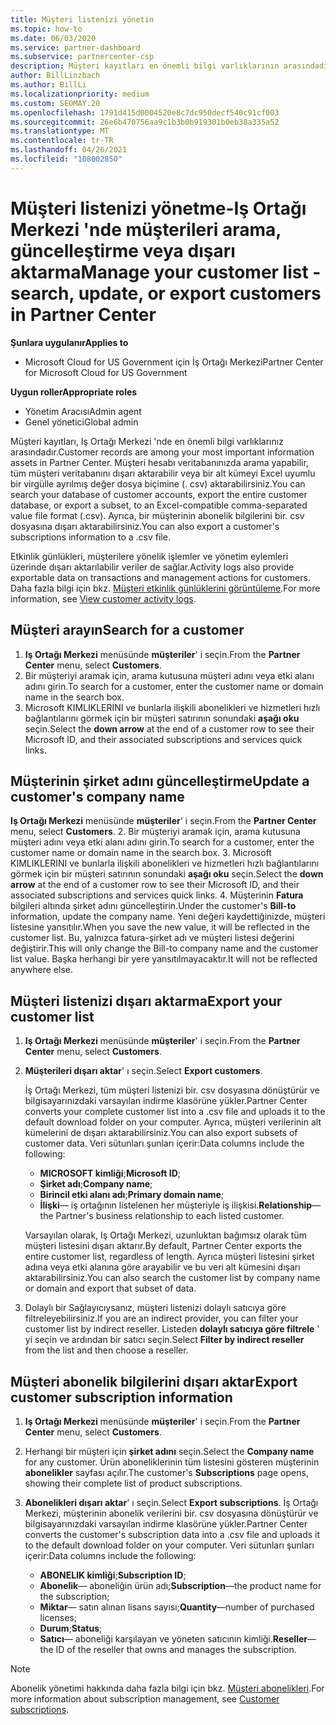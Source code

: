 ```yaml
---
title: Müşteri listenizi yönetin
ms.topic: how-to
ms.date: 06/03/2020
ms.service: partner-dashboard
ms.subservice: partnercenter-csp
description: Müşteri kayıtları en önemli bilgi varlıklarının arasındadır. Iş ortağı merkezi müşteri listenizde bilgileri görüntülemeyi, aramanızı, güncelleştirmeyi, & dışarı aktarmayı öğrenin.
author: BillLinzbach
ms.author: BillLi
ms.localizationpriority: medium
ms.custom: SEOMAY.20
ms.openlocfilehash: 1791d415d0004520e8c7dc950decf540c91cf003
ms.sourcegitcommit: 26e6b470756aa9c1b3b0b919301b0eb38a335a52
ms.translationtype: MT
ms.contentlocale: tr-TR
ms.lasthandoff: 04/26/2021
ms.locfileid: "108002850"
---
```

# <a name="manage-your-customer-list---search-update-or-export-customers-in-partner-center"></a><span data-ttu-id="a7a75-104">Müşteri listenizi yönetme-Iş Ortağı Merkezi 'nde müşterileri arama, güncelleştirme veya dışarı aktarma</span><span class="sxs-lookup"><span data-stu-id="a7a75-104">Manage your customer list - search, update, or export customers in Partner Center</span></span>

<span data-ttu-id="a7a75-105">**Şunlara uygulanır**</span><span class="sxs-lookup"><span data-stu-id="a7a75-105">**Applies to**</span></span>

- <span data-ttu-id="a7a75-106">Microsoft Cloud for US Government için İş Ortağı Merkezi</span><span class="sxs-lookup"><span data-stu-id="a7a75-106">Partner Center for Microsoft Cloud for US Government</span></span>

<span data-ttu-id="a7a75-107">**Uygun roller**</span><span class="sxs-lookup"><span data-stu-id="a7a75-107">**Appropriate roles**</span></span>

- <span data-ttu-id="a7a75-108">Yönetim Aracısı</span><span class="sxs-lookup"><span data-stu-id="a7a75-108">Admin agent</span></span>
- <span data-ttu-id="a7a75-109">Genel yönetici</span><span class="sxs-lookup"><span data-stu-id="a7a75-109">Global admin</span></span>

<span data-ttu-id="a7a75-110">Müşteri kayıtları, Iş Ortağı Merkezi 'nde en önemli bilgi varlıklarınız arasındadır.</span><span class="sxs-lookup"><span data-stu-id="a7a75-110">Customer records are among your most important information assets in Partner Center.</span></span> <span data-ttu-id="a7a75-111">Müşteri hesabı veritabanınızda arama yapabilir, tüm müşteri veritabanını dışarı aktarabilir veya bir alt kümeyi Excel uyumlu bir virgülle ayrılmış değer dosya biçimine (. csv) aktarabilirsiniz.</span><span class="sxs-lookup"><span data-stu-id="a7a75-111">You can search your database of customer accounts, export the entire customer database, or export a subset, to an Excel-compatible comma-separated value file format (.csv).</span></span> <span data-ttu-id="a7a75-112">Ayrıca, bir müşterinin abonelik bilgilerini bir. csv dosyasına dışarı aktarabilirsiniz.</span><span class="sxs-lookup"><span data-stu-id="a7a75-112">You can also export a customer's subscriptions information to a .csv file.</span></span>

<span data-ttu-id="a7a75-113">Etkinlik günlükleri, müşterilere yönelik işlemler ve yönetim eylemleri üzerinde dışarı aktarılabilir veriler de sağlar.</span><span class="sxs-lookup"><span data-stu-id="a7a75-113">Activity logs also provide exportable data on transactions and management actions for customers.</span></span> <span data-ttu-id="a7a75-114">Daha fazla bilgi için bkz. [Müşteri etkinlik günlüklerini görüntüleme](activity-logs.md).</span><span class="sxs-lookup"><span data-stu-id="a7a75-114">For more information, see [View customer activity logs](activity-logs.md).</span></span>

## <a name="search-for-a-customer"></a><span data-ttu-id="a7a75-115">Müşteri arayın</span><span class="sxs-lookup"><span data-stu-id="a7a75-115">Search for a customer</span></span>

1. <span data-ttu-id="a7a75-116">**Iş Ortağı Merkezi** menüsünde **müşteriler**' i seçin.</span><span class="sxs-lookup"><span data-stu-id="a7a75-116">From the **Partner Center** menu, select **Customers**.</span></span>
2. <span data-ttu-id="a7a75-117">Bir müşteriyi aramak için, arama kutusuna müşteri adını veya etki alanı adını girin.</span><span class="sxs-lookup"><span data-stu-id="a7a75-117">To search for a customer, enter the customer name or domain name in the search box.</span></span>
3. <span data-ttu-id="a7a75-118">Microsoft KIMLIKLERINI ve bunlarla ilişkili abonelikleri ve hizmetleri hızlı bağlantılarını görmek için bir müşteri satırının sonundaki **aşağı oku** seçin.</span><span class="sxs-lookup"><span data-stu-id="a7a75-118">Select the **down arrow** at the end of a customer row to see their Microsoft ID, and their associated subscriptions and services quick links.</span></span>

## <a name="update-a-customers-company-name"></a><span data-ttu-id="a7a75-119">Müşterinin şirket adını güncelleştirme</span><span class="sxs-lookup"><span data-stu-id="a7a75-119">Update a customer's company name</span></span>

<span data-ttu-id="a7a75-120">**Iş Ortağı Merkezi** menüsünde **müşteriler**' i seçin.</span><span class="sxs-lookup"><span data-stu-id="a7a75-120">From the **Partner Center** menu, select **Customers**.</span></span>
2. <span data-ttu-id="a7a75-121">Bir müşteriyi aramak için, arama kutusuna müşteri adını veya etki alanı adını girin.</span><span class="sxs-lookup"><span data-stu-id="a7a75-121">To search for a customer, enter the customer name or domain name in the search box.</span></span>
3. <span data-ttu-id="a7a75-122">Microsoft KIMLIKLERINI ve bunlarla ilişkili abonelikleri ve hizmetleri hızlı bağlantılarını görmek için bir müşteri satırının sonundaki **aşağı oku** seçin.</span><span class="sxs-lookup"><span data-stu-id="a7a75-122">Select the **down arrow** at the end of a customer row to see their Microsoft ID, and their associated subscriptions and services quick links.</span></span>
4. <span data-ttu-id="a7a75-123">Müşterinin **Fatura** bilgileri altında şirket adını güncelleştirin.</span><span class="sxs-lookup"><span data-stu-id="a7a75-123">Under the customer's **Bill-to** information, update the company name.</span></span> <span data-ttu-id="a7a75-124">Yeni değeri kaydettiğinizde, müşteri listesine yansıtılır.</span><span class="sxs-lookup"><span data-stu-id="a7a75-124">When you save the new value, it will be reflected in the customer list.</span></span> <span data-ttu-id="a7a75-125">Bu, yalnızca fatura-şirket adı ve müşteri listesi değerini değiştirir.</span><span class="sxs-lookup"><span data-stu-id="a7a75-125">This will only change the Bill-to company name and the customer list value.</span></span> <span data-ttu-id="a7a75-126">Başka herhangi bir yere yansıtılmayacaktır.</span><span class="sxs-lookup"><span data-stu-id="a7a75-126">It will not be reflected anywhere else.</span></span>

## <a name="export-your-customer-list"></a><span data-ttu-id="a7a75-127">Müşteri listenizi dışarı aktarma</span><span class="sxs-lookup"><span data-stu-id="a7a75-127">Export your customer list</span></span>

1. <span data-ttu-id="a7a75-128">**Iş Ortağı Merkezi** menüsünde **müşteriler**' i seçin.</span><span class="sxs-lookup"><span data-stu-id="a7a75-128">From the **Partner Center** menu, select **Customers**.</span></span>
2. <span data-ttu-id="a7a75-129">**Müşterileri dışarı aktar**' ı seçin.</span><span class="sxs-lookup"><span data-stu-id="a7a75-129">Select **Export customers**.</span></span>

   <span data-ttu-id="a7a75-130">İş Ortağı Merkezi, tüm müşteri listenizi bir. csv dosyasına dönüştürür ve bilgisayarınızdaki varsayılan indirme klasörüne yükler.</span><span class="sxs-lookup"><span data-stu-id="a7a75-130">Partner Center converts your complete customer list into a .csv file and uploads it to the default download folder on your computer.</span></span> <span data-ttu-id="a7a75-131">Ayrıca, müşteri verilerinin alt kümelerini de dışarı aktarabilirsiniz.</span><span class="sxs-lookup"><span data-stu-id="a7a75-131">You can also export subsets of customer data.</span></span> <span data-ttu-id="a7a75-132">Veri sütunları şunları içerir:</span><span class="sxs-lookup"><span data-stu-id="a7a75-132">Data columns include the following:</span></span>

   - <span data-ttu-id="a7a75-133">**MICROSOFT kimliği**;</span><span class="sxs-lookup"><span data-stu-id="a7a75-133">**Microsoft ID**;</span></span>
   - <span data-ttu-id="a7a75-134">**Şirket adı**;</span><span class="sxs-lookup"><span data-stu-id="a7a75-134">**Company name**;</span></span>
   - <span data-ttu-id="a7a75-135">**Birincil etki alanı adı**;</span><span class="sxs-lookup"><span data-stu-id="a7a75-135">**Primary domain name**;</span></span>
   - <span data-ttu-id="a7a75-136">**İlişki**— iş ortağının listelenen her müşteriyle iş ilişkisi.</span><span class="sxs-lookup"><span data-stu-id="a7a75-136">**Relationship**—the Partner's business relationship to each listed customer.</span></span>

    <span data-ttu-id="a7a75-137">Varsayılan olarak, Iş Ortağı Merkezi, uzunluktan bağımsız olarak tüm müşteri listesini dışarı aktarır.</span><span class="sxs-lookup"><span data-stu-id="a7a75-137">By default, Partner Center exports the entire customer list, regardless of length.</span></span> <span data-ttu-id="a7a75-138">Ayrıca müşteri listesini şirket adına veya etki alanına göre arayabilir ve bu veri alt kümesini dışarı aktarabilirsiniz.</span><span class="sxs-lookup"><span data-stu-id="a7a75-138">You can also search the customer list by company name or domain and export that subset of data.</span></span>

3. <span data-ttu-id="a7a75-139">Dolaylı bir Sağlayıcıysanız, müşteri listenizi dolaylı satıcıya göre filtreleyebilirsiniz.</span><span class="sxs-lookup"><span data-stu-id="a7a75-139">If you are an indirect provider, you can filter your customer list by indirect reseller.</span></span> <span data-ttu-id="a7a75-140">Listeden **dolaylı satıcıya göre filtrele** ' yi seçin ve ardından bir satıcı seçin.</span><span class="sxs-lookup"><span data-stu-id="a7a75-140">Select **Filter by indirect reseller** from the list and then choose a reseller.</span></span>


## <a name="export-customer-subscription-information"></a><span data-ttu-id="a7a75-141">Müşteri abonelik bilgilerini dışarı aktar</span><span class="sxs-lookup"><span data-stu-id="a7a75-141">Export customer subscription information</span></span>

1. <span data-ttu-id="a7a75-142">**Iş Ortağı Merkezi** menüsünde **müşteriler**' i seçin.</span><span class="sxs-lookup"><span data-stu-id="a7a75-142">From the **Partner Center** menu, select **Customers**.</span></span>

2. <span data-ttu-id="a7a75-143">Herhangi bir müşteri için **şirket adını** seçin.</span><span class="sxs-lookup"><span data-stu-id="a7a75-143">Select the **Company name** for any customer.</span></span> <span data-ttu-id="a7a75-144">Ürün aboneliklerinin tüm listesini gösteren müşterinin **abonelikler** sayfası açılır.</span><span class="sxs-lookup"><span data-stu-id="a7a75-144">The customer's **Subscriptions** page opens, showing their complete list of product subscriptions.</span></span>

3. <span data-ttu-id="a7a75-145">**Abonelikleri dışarı aktar**' ı seçin.</span><span class="sxs-lookup"><span data-stu-id="a7a75-145">Select **Export subscriptions**.</span></span> <span data-ttu-id="a7a75-146">İş Ortağı Merkezi, müşterinin abonelik verilerini bir. csv dosyasına dönüştürür ve bilgisayarınızdaki varsayılan indirme klasörüne yükler.</span><span class="sxs-lookup"><span data-stu-id="a7a75-146">Partner Center converts the customer's subscription data into a .csv file and uploads it to the default download folder on your computer.</span></span> <span data-ttu-id="a7a75-147">Veri sütunları şunları içerir:</span><span class="sxs-lookup"><span data-stu-id="a7a75-147">Data columns include the following:</span></span>
   - <span data-ttu-id="a7a75-148">**ABONELIK kimliği**;</span><span class="sxs-lookup"><span data-stu-id="a7a75-148">**Subscription ID**;</span></span>
   - <span data-ttu-id="a7a75-149">**Abonelik**— aboneliğin ürün adı;</span><span class="sxs-lookup"><span data-stu-id="a7a75-149">**Subscription**—the product name for the subscription;</span></span>
   - <span data-ttu-id="a7a75-150">**Miktar**— satın alınan lisans sayısı;</span><span class="sxs-lookup"><span data-stu-id="a7a75-150">**Quantity**—number of purchased licenses;</span></span>
   - <span data-ttu-id="a7a75-151">**Durum**;</span><span class="sxs-lookup"><span data-stu-id="a7a75-151">**Status**;</span></span>
   - <span data-ttu-id="a7a75-152">**Satıcı**— aboneliği karşılayan ve yöneten satıcının kimliği.</span><span class="sxs-lookup"><span data-stu-id="a7a75-152">**Reseller**—the ID of the reseller that owns and manages the subscription.</span></span>

> [!NOTE]  
> <span data-ttu-id="a7a75-153">Abonelik yönetimi hakkında daha fazla bilgi için bkz. [Müşteri abonelikleri](customer-subscriptions.md).</span><span class="sxs-lookup"><span data-stu-id="a7a75-153">For more information about subscription management, see [Customer subscriptions](customer-subscriptions.md).</span></span>
